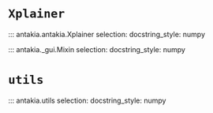 # `Xplainer`

::: antakia.antakia.Xplainer
    selection:
      docstring_style: numpy

::: antakia._gui.Mixin
    selection:
      docstring_style: numpy

# `utils`

::: antakia.utils
    selection:
      docstring_style: numpy
